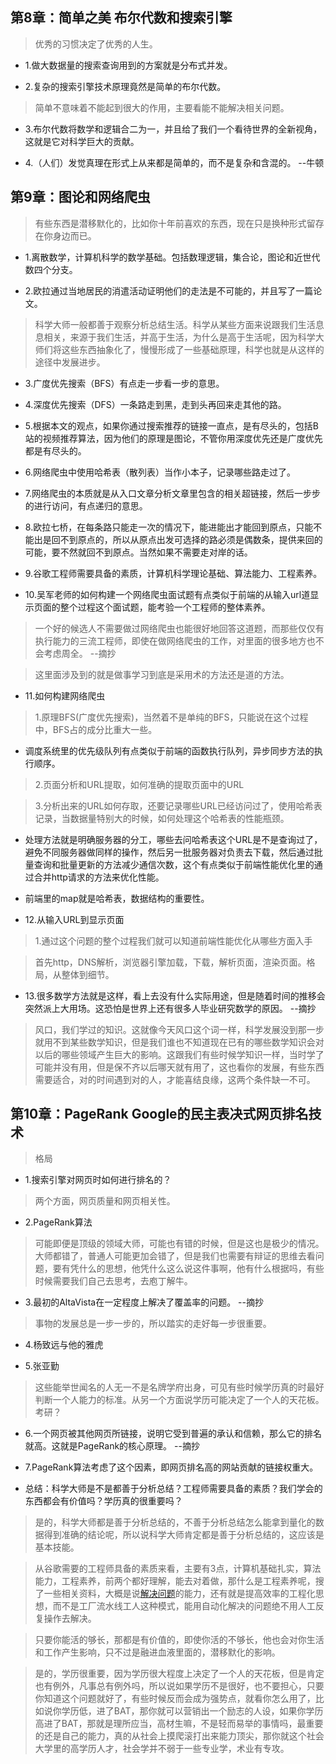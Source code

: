 ## 第8章：简单之美 布尔代数和搜索引擎

>优秀的习惯决定了优秀的人生。

- 1.做大数据量的搜索查询用到的方案就是分布式并发。

- 2.复杂的搜索引擎技术原理竟然是简单的布尔代数。

>简单不意味着不能起到很大的作用，主要看能不能解决相关问题。

- 3.布尔代数将数学和逻辑合二为一，并且给了我们一个看待世界的全新视角，这就是它对科学巨大的贡献。

- 4.（人们）发觉真理在形式上从来都是简单的，而不是复杂和含混的。 --牛顿

## 第9章：图论和网络爬虫

>有些东西是潜移默化的，比如你十年前喜欢的东西，现在只是换种形式留存在你身边而已。

- 1.离散数学，计算机科学的数学基础。包括数理逻辑，集合论，图论和近世代数四个分支。

- 2.欧拉通过当地居民的消遣活动证明他们的走法是不可能的，并且写了一篇论文。

>科学大师一般都善于观察分析总结生活。科学从某些方面来说跟我们生活息息相关，来源于我们生活，并高于生活，为什么是高于生活呢，因为科学大师们将这些东西抽象化了，慢慢形成了一些基础原理，科学也就是从这样的途径中发展进步。

- 3.广度优先搜索（BFS）有点走一步看一步的意思。

- 4.深度优先搜索（DFS）一条路走到黑，走到头再回来走其他的路。

- 5.根据本文的观点，如果你通过搜索推荐的链接一直点，是有尽头的，包括B站的视频推荐算法，因为他们的原理是图论，不管你用深度优先还是广度优先都是有尽头的。

- 6.网络爬虫中使用哈希表（散列表）当作小本子，记录哪些路走过了。

- 7.网络爬虫的本质就是从入口文章分析文章里包含的相关超链接，然后一步步的进行访问，有点递归的意思。

- 8.欧拉七桥，在每条路只能走一次的情况下，能进能出才能回到原点，只能不能出是回不到原点的，所以从原点出发可选择的路必须是偶数条，提供来回的可能，要不然就回不到原点。当然如果不需要走对岸的话。

- 9.谷歌工程师需要具备的素质，计算机科学理论基础、算法能力、工程素养。

- 10.吴军老师的如何构建一个网络爬虫面试题有点类似于前端的从输入url道显示页面的整个过程这个面试题，能考验一个工程师的整体素养。

>一个好的候选人不需要做过网络爬虫也能很好地回答这道题，而那些仅仅有执行能力的三流工程师，即使在做网络爬虫的工作，对里面的很多地方也不会考虑周全。 --摘抄

>这里面涉及到的就是做事学习到底是采用术的方法还是道的方法。

- 11.如何构建网络爬虫

>1.原理BFS(广度优先搜索)，当然着不是单纯的BFS，只能说在这个过程中，BFS占的成分比重大一些。

- 调度系统里的优先级队列有点类似于前端的函数执行队列，异步同步方法的执行顺序。

>2.页面分析和URL提取，如何准确的提取页面中的URL

>3.分析出来的URL如何存取，还要记录哪些URL已经访问过了，使用哈希表记录，当数据量特别大的时候，如何处理这个哈希表的性能瓶颈。

- 处理方法就是明确服务器的分工，哪些去问哈希表这个URL是不是查询过了，避免不同服务器做同样的操作，然后另一批服务器对负责去下载，然后通过批量查询和批量更新的方法减少通信次数，这个有点类似于前端性能优化里的通过合并http请求的方法来优化性能。

- 前端里的map就是哈希表，数据结构的重要性。

- 12.从输入URL到显示页面

>1.通过这个问题的整个过程我们就可以知道前端性能优化从哪些方面入手

>首先http，DNS解析，浏览器引擎加载，下载，解析页面，渲染页面。格局，从整体到细节。

- 13.很多数学方法就是这样，看上去没有什么实际用途，但是随着时间的推移会突然派上大用场。这恐怕是世界上还有很多人毕业研究数学的原因。 --摘抄

>风口，我们学过的知识。这就像今天风口这个词一样，科学发展没到那一步就用不到某些数学知识，但是我们谁也不知道现在已有的哪些数学知识会对以后的哪些领域产生巨大的影响。这跟我们有些时候学知识一样，当时学了可能并没有用，但是保不齐以后哪天就有用了，这也看你的发展，有些东西需要适合，对的时间遇到对的人，才能喜结良缘，这两个条件缺一不可。

## 第10章：PageRank Google的民主表决式网页排名技术

>格局

- 1.搜索引擎对网页时如何进行排名的？

>两个方面，网页质量和网页相关性。

- 2.PageRank算法

>可能即便是顶级的领域大师，可能也有错的时候，但是这也是极少的情况。大师都错了，普通人可能更加会错了，但是我们也需要有辩证的思维去看问题，要有凭什么的思想，他凭什么这么说这件事啊，他有什么根据吗，有些时候需要我们自己去思考，去庖丁解牛。

- 3.最初的AltaVista在一定程度上解决了覆盖率的问题。 --摘抄

>事物的发展总是一步一步的，所以踏实的走好每一步很重要。

- 4.杨致远与他的雅虎

- 5.张亚勤

>这些能举世闻名的人无一不是名牌学府出身，可见有些时候学历真的时最好判断一个人能力的标准。从另一个方面说学历可能决定了一个人的天花板。考研？

- 6.一个网页被其他网页所链接，说明它受到普遍的承认和信赖，那么它的排名就高。这就是PageRank的核心原理。 --摘抄

- 7.PageRank算法考虑了这个因素，即网页排名高的网站贡献的链接权重大。

- 总结：科学大师是不是都善于分析总结？工程师需要具备的素质？我们学会的东西都会有价值吗？学历真的很重要吗？

>是的，科学大师都是善于分析总结的，不善于分析总结怎么能拿到量化的数据得到准确的结论呢，所以说科学大师肯定都是善于分析总结的，这应该是基本技能。

>从谷歌需要的工程师具备的素质来看，主要有3点，计算机基础扎实，算法能力，工程素养，前两个都好理解，能去对着做，那什么是工程素养呢，搜了一些相关资料，大概是说[解决问题](https://www.cnblogs.com/johnpher/archive/2011/12/24/2570590.html)的能力，还有就是提高效率的工程化思想，而不是工厂流水线工人这种模式，能用自动化解决的问题绝不用人工反复操作去解决。

>只要你能活的够长，那都是有价值的，即使你活的不够长，他也会对你生活和工作产生影响，只不过是融进血液里面的，潜移默化的影响。

>是的，学历很重要，因为学历很大程度上决定了一个人的天花板，但是肯定也有例外，凡事总有例外吗，所以说如果学历不是很好，也不要担心，只要你知道这个问题就好了，有些时候反而会成为强势点，就看你怎么用了，比如说你学历低，进了BAT，那你就可以营销出一个励志的人设，如果你学历高进了BAT，那就是理所应当，高材生嘛，不是轻而易举的事情吗，最重要的还是自己的能力，真的从社会上摸爬滚打出来能力顶尖，那你就这个社会大学里的高学历人才，社会学并不弱于一些专业学，术业有专攻。
